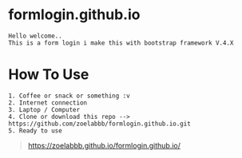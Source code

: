 # formlogin.github.io

```
Hello welcome..
This is a form login i make this with bootstrap framework V.4.X
```
# How To Use
```
1. Coffee or snack or something :v
2. Internet connection
3. Laptop / Computer
4. Clone or download this repo --> https://github.com/zoelabbb/formlogin.github.io.git
5. Ready to use
```
> https://zoelabbb.github.io/formlogin.github.io/
